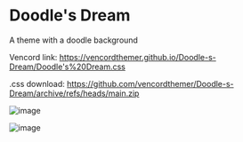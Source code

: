 # Doodle's Dream 

A theme with a doodle background

Vencord link: https://vencordthemer.github.io/Doodle-s-Dream/Doodle's%20Dream.css

.css download: https://github.com/vencordthemer/Doodle-s-Dream/archive/refs/heads/main.zip

![image](https://github.com/user-attachments/assets/af61b800-1f20-48fd-8666-c4df1f9e17e2)

![image](https://github.com/user-attachments/assets/4ce8b325-6ed6-401b-becb-ac7db99195cb)


